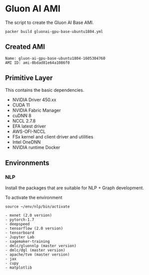 # Gluon AI AMI

The script to create the Gluon AI Base AMI.

```
packer build gluonai-gpu-base-ubuntu1804.yml
```

## Created AMI

```
Name: gluon-ai-gpu-base-ubuntu1804-1605304760
AMI ID: ami-0bdad81e64a1086f0
```

## Primitive Layer
This contains the basic dependencies.

- NVIDIA Driver 450.xx
- CUDA 11
- NVIDIA Fabric Manager
- cuDNN 8
- NCCL 2.7.8
- EFA latest driver
- AWS-OFI-NCCL 
- FSx kernel and client driver and utilities
- Intel OneDNN
- NVIDIA runtime Docker

## Environments

### NLP

Install the packages that are suitable for NLP + Graph development.

To activate the environment
```
source ~/env/nlp/bin/activate
````

```
- mxnet (2.0 version)
- pytorch-1.7
- deepspeed
- tensorflow (2.0 version)
- tensorboard
- Jupyter Lab
- sagemaker-training
- dmlc/gluonnlp (master version)
- dmlc/dgl (master version)
- apache/tvm (master version)
- jax
- cupy
- matplotlib
```
